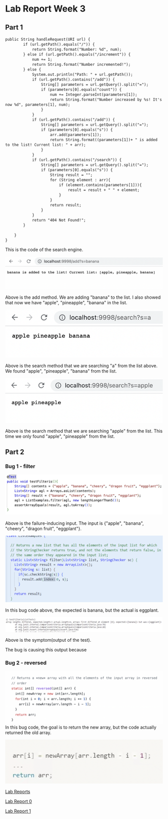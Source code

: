 # Lab Report Week 3

## Part 1

```
public String handleRequest(URI url) {
        if (url.getPath().equals("/")) {
            return String.format("Number: %d", num);
        } else if (url.getPath().equals("/increment")) {
            num += 1;
            return String.format("Number incremented!");
        } else {
            System.out.println("Path: " + url.getPath());
            if (url.getPath().contains("/add")) {
                String[] parameters = url.getQuery().split("=");
                if (parameters[0].equals("count")) {
                    num += Integer.parseInt(parameters[1]);
                    return String.format("Number increased by %s! It's now %d", parameters[1], num);
                }
            }
            if (url.getPath().contains("/add")) {
                String[] parameters = url.getQuery().split("=");
                if (parameters[0].equals("s")) {
                    arr.add(parameters[1]);
                    return String.format((parameters[1])+ " is added to the list! Current list: " + arr);
                }
            }
            if (url.getPath().contains("/search")) {
                String[] parameters = url.getQuery().split("=");
                if (parameters[0].equals("s")) {
                    String result = "";
                    for (String element : arr){
                        if (element.contains(parameters[1])){
                            result = result + " " + element;
                        }
                    }
                    return result;
                }
            }
            return "404 Not Found!";
        }

    }
}
```

This is the code of the search engine.


![Image](./add%20banana.png)

Above is the add method. We are adding "banana" to the list.
I also showed that now we have "apple", "pineapple", "banana" in the list.


![Image](./search%20a.png)

Above is the search method that we are searching "a" from the list above.
We found "apple", "pineapple", "banana" from the list.


![Image](./search%20apple.png)

Above is the search method that we are searching "apple" from the list.
This time we only found "apple", "pineapple" from the list.


## Part 2

### Bug 1 - filter

![Image](./code%20of%20the%20test1.jpeg)

Above is the failure-inducing input. The input is {"apple", "banana", "cheery", "dragon fruit", "eggplant"}.

![Image](./bugcode1.png)

In this bug code above, the expected is banana, but the actual is eggplant.

![Image](./symptoms1.png)

Above is the symptom(output of the test).

The bug is causing this output because 

### Bug 2 - reversed

![Image](./the%20bug1.png)
In this bug code, the goal is to return the new array, but the code actually returned the old array. 

![Image](./Bug2.png)

[Lab Reports](https://github.com/fergusyyang/cse15l-lab-reports)

[Lab Report 0](https://github.com/fergusyyang/cse15l-lab-reports/blob/main/week-0-lab.md)

[Lab Report 1](https://github.com/fergusyyang/cse15l-lab-reports/blob/main/lab-report-1.md)
